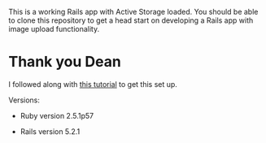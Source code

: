 
This is a working Rails app with Active Storage loaded. You should be able to clone this repository to get a head start on developing a Rails app with image upload functionality.

# Thank you Dean

I followed along with [this tutorial](https://youtu.be/tzkezfqW8Ck) to get this set up.

Versions:

* Ruby version
2.5.1p57

* Rails version
5.2.1
